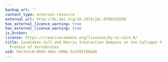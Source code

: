 ```yaml
---
backup_url: ''
content_type: external-resource
external_url: http://dx.doi.org/10.1074/jbc.M709319200
has_external_licence_warning: true
has_external_license_warning: true
is_broken: ''
license: https://creativecommons.org/licenses/by-nc-sa/4.0/
title: Candidate Cell and Matrix Interaction Domains on the Collagen Fibril, the Predominant
  Protein of Vertebrates
uid: 54c7e3c0-08d5-49ac-b9bb-52af02f88ab9
---
```

